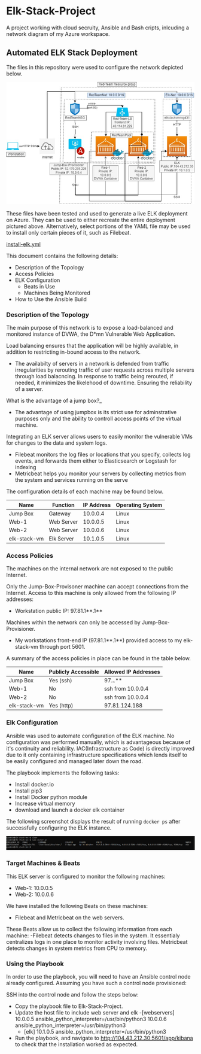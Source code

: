 # Elk-Stack-Project
A project working with cloud secruity, Ansible and Bash cripts, inlcuding a network diagram of my Azure workspace.
## Automated ELK Stack Deployment

The files in this repository were used to configure the network depicted below.

![Cloud security network diagram draw.io Clayton.S](https://github.com/ClaytonJSanchez/Elk-Stack-Project/blob/main/Diagrams/Cloud%20security%20network%20diagram%20draw.io%20Clayton.S.jpg)

These files have been tested and used to generate a live ELK deployment on Azure. They can be used to either recreate the entire deployment pictured above. Alternatively, select portions of the YAML file may be used to install only certain pieces of it, such as Filebeat.

[install-elk.yml](ClaytonJSanchez/Elk-Stack-Project/Ansible/roles/install-elk.yml.md)

This document contains the following details:
- Description of the Topology
- Access Policies
- ELK Configuration
  - Beats in Use
  - Machines Being Monitored
- How to Use the Ansible Build


### Description of the Topology

The main purpose of this network is to expose a load-balanced and monitored instance of DVWA, the D*mn Vulnerable Web Application.

Load balancing ensures that the application will be highly available, in addition to restricting in-bound access to the network.

- The availabilty of servers in a network is defended from traffic irregularities by rerouting traffic of user requests across multiple servers through load balacncing. In response to traffic being rerouted, if needed, it minimizes the likelehood of downtime. Ensuring the reliability of a server.

What is the advantage of a jump box?_
- The advantage of using jumpbox is its strict use for adminstrative purposes only and the ability to controll access points of the virtual machine.

Integrating an ELK server allows users to easily monitor the vulnerable VMs for changes to the data and system logs.
- Filebeat monitors the log files or locations that you specify, collects log events, and forwards them either to Elasticsearch or Logstash for indexing
- Metricbeat helps you monitor your servers by collecting metrics from the system and services running on the serve

The configuration details of each machine may be found below.

| Name     | Function | IP Address | Operating System |
|----------|----------|------------|------------------|
| Jump Box | Gateway  | 10.0.0.4   | Linux            |
| Web-1    | Web Server | 10.0.0.5 | Linux            |
| Web-2    | Web Server | 10.0.0.6 | Linux            |
| elk-stack-vm | Elk Server | 10.1.0.5 | Linux        |

### Access Policies

The machines on the internal network are not exposed to the public Internet. 

Only the Jump-Box-Provisoner machine can accept connections from the Internet. Access to this machine is only allowed from the following IP addresses:
- Workstation public IP: 97.81.1**.1**

Machines within the network can only be accessed by Jump-Box-Provisioner.
- My workstations front-end IP (97.81.1**.1**) provided access to my elk-stack-vm through port 5601.

A summary of the access policies in place can be found in the table below.

| Name     | Publicly Accessible | Allowed IP Addresses |
|----------|---------------------|----------------------|
| Jump Box | Yes (ssh)           | 97.**.***.***        |
| Web-1    | No                  | ssh from 10.0.0.4    |
| Web-2    | No                  | ssh from 10.0.0.4    |
| elk-stack-vm | Yes (http)      | 97.81.124.188        |

### Elk Configuration

Ansible was used to automate configuration of the ELK machine. No configuration was performed manually, which is advantageous because of it's continuity and reliability. IAC(Infrastructure as Code) is directly improved due to it only containing infrastructure specifications which lends itself to be easily configured and managed later down the road.

The playbook implements the following tasks:
- Install docker.io
- Install pip3
- Install Docker python module
- Increase virtual memory
- download and launch a docker elk container

The following screenshot displays the result of running `docker ps` after successfully configuring the ELK instance.

![sudo docker ps screenshot](https://github.com/ClaytonJSanchez/Elk-Stack-Project/blob/main/Ansible/sudo-docker-ps-screenshot.png)

### Target Machines & Beats
This ELK server is configured to monitor the following machines:
- Web-1: 10.0.0.5
- Web-2: 10.0.0.6

We have installed the following Beats on these machines:
- Filebeat and Metricbeat on the web servers.

These Beats allow us to collect the following information from each machine:
-Filebeat detects changes to  files in the system. It essentialy centralizes logs in one place to monitor activity involving files. Metricbeat detects changes in system metrics from CPU to memory.

### Using the Playbook
In order to use the playbook, you will need to have an Ansible control node already configured. Assuming you have such a control node provisioned: 

SSH into the control node and follow the steps below:
- Copy the playbook file to Elk-Stack-Project.
- Update the host file to include web server and elk
  -[webservers]
  10.0.0.5 ansible_python_interpreter=/usr/bin/python3
  10.0.0.6 ansible_python_interpreter=/usr/bin/python3
  - [elk]
  10.1.0.5 ansible_python_interpreter=/usr/bin/python3
- Run the playbook, and navigate to http://104.43.212.30:5601/app/kibana to check that the installation worked as expected.


